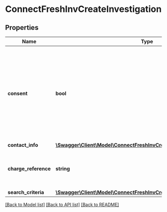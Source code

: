 # ConnectFreshInvCreateInvestigation

## Properties
Name | Type | Description | Notes
------------ | ------------- | ------------- | -------------
**consent** | **bool** | Including this allows Creditsafe to disclose your company details to the target company in the aim of improving the quality of our Investigation Report | [optional] 
**contact_info** | [**\Swagger\Client\Model\ConnectFreshInvCreateInvestigationContactInfo**](ConnectFreshInvCreateInvestigationContactInfo.md) |  | [optional] 
**charge_reference** | **string** | Free text field to add your own personal reference to the order | [optional] 
**search_criteria** | [**\Swagger\Client\Model\ConnectFreshInvCreateInvestigationSearchCriteria**](ConnectFreshInvCreateInvestigationSearchCriteria.md) |  | [optional] 

[[Back to Model list]](../../README.md#documentation-for-models) [[Back to API list]](../../README.md#documentation-for-api-endpoints) [[Back to README]](../../README.md)

